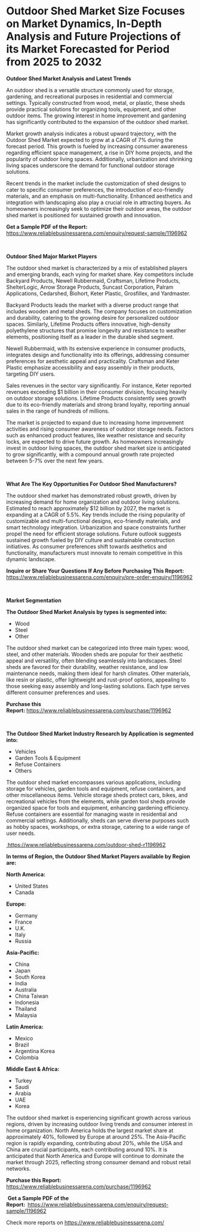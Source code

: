 <p><h1>Outdoor Shed Market Size Focuses on Market Dynamics, In-Depth Analysis and Future Projections of its Market Forecasted for Period from 2025 to 2032</h1></p><p><strong>Outdoor Shed Market Analysis and Latest Trends</strong></p>
<p><p>An outdoor shed is a versatile structure commonly used for storage, gardening, and recreational purposes in residential and commercial settings. Typically constructed from wood, metal, or plastic, these sheds provide practical solutions for organizing tools, equipment, and other outdoor items. The growing interest in home improvement and gardening has significantly contributed to the expansion of the outdoor shed market.</p><p>Market growth analysis indicates a robust upward trajectory, with the Outdoor Shed Market expected to grow at a CAGR of 7% during the forecast period. This growth is fueled by increasing consumer awareness regarding efficient space management, a rise in DIY home projects, and the popularity of outdoor living spaces. Additionally, urbanization and shrinking living spaces underscore the demand for functional outdoor storage solutions.</p><p>Recent trends in the market include the customization of shed designs to cater to specific consumer preferences, the introduction of eco-friendly materials, and an emphasis on multi-functionality. Enhanced aesthetics and integration with landscaping also play a crucial role in attracting buyers. As homeowners increasingly seek to optimize their outdoor areas, the outdoor shed market is positioned for sustained growth and innovation.</p></p>
<p><strong>Get a Sample PDF of the Report:&nbsp;</strong> <a href="https://www.reliablebusinessarena.com/enquiry/request-sample/1196962?utm_campaign=2779&utm_medium=2&utm_source=Github&utm_content=ia&utm_term=04042025&utm_id=outdoor-shed">https://www.reliablebusinessarena.com/enquiry/request-sample/1196962</a></p>
<p>&nbsp;</p>
<p><strong>Outdoor Shed Major Market Players</strong></p>
<p><p>The outdoor shed market is characterized by a mix of established players and emerging brands, each vying for market share. Key competitors include Backyard Products, Newell Rubbermaid, Craftsman, Lifetime Products, ShelterLogic, Arrow Storage Products, Suncast Corporation, Palram Applications, Cedarshed, Biohort, Keter Plastic, Grosfillex, and Yardmaster.</p><p>Backyard Products leads the market with a diverse product range that includes wooden and metal sheds. The company focuses on customization and durability, catering to the growing desire for personalized outdoor spaces. Similarly, Lifetime Products offers innovative, high-density polyethylene structures that promise longevity and resistance to weather elements, positioning itself as a leader in the durable shed segment.</p><p>Newell Rubbermaid, with its extensive experience in consumer products, integrates design and functionality into its offerings, addressing consumer preferences for aesthetic appeal and practicality. Craftsman and Keter Plastic emphasize accessibility and easy assembly in their products, targeting DIY users.</p><p>Sales revenues in the sector vary significantly. For instance, Keter reported revenues exceeding $1 billion in their consumer division, focusing heavily on outdoor storage solutions. Lifetime Products consistently sees growth due to its eco-friendly materials and strong brand loyalty, reporting annual sales in the range of hundreds of millions.</p><p>The market is projected to expand due to increasing home improvement activities and rising consumer awareness of outdoor storage needs. Factors such as enhanced product features, like weather resistance and security locks, are expected to drive future growth. As homeowners increasingly invest in outdoor living spaces, the outdoor shed market size is anticipated to grow significantly, with a compound annual growth rate projected between 5-7% over the next few years.</p></p>
<p>&nbsp;</p>
<p><strong>What Are The Key Opportunities For Outdoor Shed Manufacturers?</strong></p>
<p><p>The outdoor shed market has demonstrated robust growth, driven by increasing demand for home organization and outdoor living solutions. Estimated to reach approximately $12 billion by 2027, the market is expanding at a CAGR of 5.5%. Key trends include the rising popularity of customizable and multi-functional designs, eco-friendly materials, and smart technology integration. Urbanization and space constraints further propel the need for efficient storage solutions. Future outlook suggests sustained growth fueled by DIY culture and sustainable construction initiatives. As consumer preferences shift towards aesthetics and functionality, manufacturers must innovate to remain competitive in this dynamic landscape.</p></p>
<p><strong>Inquire or Share Your Questions If Any Before Purchasing This Report:</strong> <a href="https://www.reliablebusinessarena.com/enquiry/pre-order-enquiry/1196962?utm_campaign=2779&utm_medium=2&utm_source=Github&utm_content=ia&utm_term=04042025&utm_id=outdoor-shed">https://www.reliablebusinessarena.com/enquiry/pre-order-enquiry/1196962</a></p>
<p>&nbsp;</p>
<p><strong>Market Segmentation</strong></p>
<p><strong>The Outdoor Shed Market Analysis by types is segmented into:</strong></p>
<p><ul><li>Wood</li><li>Steel</li><li>Other</li></ul></p>
<p><p>The outdoor shed market can be categorized into three main types: wood, steel, and other materials. Wooden sheds are popular for their aesthetic appeal and versatility, often blending seamlessly into landscapes. Steel sheds are favored for their durability, weather resistance, and low maintenance needs, making them ideal for harsh climates. Other materials, like resin or plastic, offer lightweight and rust-proof options, appealing to those seeking easy assembly and long-lasting solutions. Each type serves different consumer preferences and uses.</p></p>
<p><strong>Purchase this Report:&nbsp;</strong><a href="https://www.reliablebusinessarena.com/purchase/1196962?utm_campaign=2779&utm_medium=2&utm_source=Github&utm_content=ia&utm_term=04042025&utm_id=outdoor-shed">https://www.reliablebusinessarena.com/purchase/1196962</a></p>
<p>&nbsp;</p>
<p><strong>The Outdoor Shed Market Industry Research by Application is segmented into:</strong></p>
<p><ul><li>Vehicles</li><li>Garden Tools & Equipment</li><li>Refuse Containers</li><li>Others</li></ul></p>
<p><p>The outdoor shed market encompasses various applications, including storage for vehicles, garden tools and equipment, refuse containers, and other miscellaneous items. Vehicle storage sheds protect cars, bikes, and recreational vehicles from the elements, while garden tool sheds provide organized space for tools and equipment, enhancing gardening efficiency. Refuse containers are essential for managing waste in residential and commercial settings. Additionally, sheds can serve diverse purposes such as hobby spaces, workshops, or extra storage, catering to a wide range of user needs.</p></p>
<p><a href="https://www.reliablebusinessarena.com/outdoor-shed-r1196962?utm_campaign=2779&utm_medium=2&utm_source=Github&utm_content=ia&utm_term=04042025&utm_id=outdoor-shed">&nbsp;https://www.reliablebusinessarena.com/outdoor-shed-r1196962</a></p>
<p><strong>In terms of Region, the Outdoor Shed Market Players available by Region are:</strong></p>
<p>
    <p> <strong> North America: </strong>
        <ul>
            <li>United States</li>
            <li>Canada</li>
        </ul>
        </p> 
    <p> <strong> Europe: </strong>
        <ul>
            <li>Germany</li>
            <li>France</li>
            <li>U.K.</li>
            <li>Italy</li>
            <li>Russia</li>
        </ul>
        </p> 
    <p> <strong> Asia-Pacific: </strong>
        <ul>
            <li>China</li>
            <li>Japan</li>
            <li>South Korea</li>
            <li>India</li>
            <li>Australia</li>
            <li>China Taiwan</li>
            <li>Indonesia</li>
            <li>Thailand</li>
            <li>Malaysia</li>
        </ul>
        </p> 
    <p> <strong> Latin America: </strong>
        <ul>
            <li>Mexico</li>
            <li>Brazil</li>
            <li>Argentina Korea</li>
            <li>Colombia</li>
        </ul>
        </p> 
    <p> <strong> Middle East & Africa: </strong>
        <ul>
            <li>Turkey</li>
            <li>Saudi</li>
            <li>Arabia</li>
            <li>UAE</li>
            <li>Korea</li>
        </ul>
    </p>
    </p>
<p><p>The outdoor shed market is experiencing significant growth across various regions, driven by increasing outdoor living trends and consumer interest in home organization. North America holds the largest market share at approximately 40%, followed by Europe at around 25%. The Asia-Pacific region is rapidly expanding, contributing about 20%, while the USA and China are crucial participants, each contributing around 10%. It is anticipated that North America and Europe will continue to dominate the market through 2025, reflecting strong consumer demand and robust retail networks.</p></p>
<p><strong>Purchase this Report: </strong><a href="https://www.reliablebusinessarena.com/purchase/1196962?utm_campaign=2779&utm_medium=2&utm_source=Github&utm_content=ia&utm_term=04042025&utm_id=outdoor-shed">https://www.reliablebusinessarena.com/purchase/1196962</a></p>
<p>&nbsp;<strong>Get a Sample PDF of the Report:&nbsp;&nbsp;</strong><a href="https://www.reliablebusinessarena.com/enquiry/request-sample/1196962?utm_campaign=2779&utm_medium=2&utm_source=Github&utm_content=ia&utm_term=04042025&utm_id=outdoor-shed">https://www.reliablebusinessarena.com/enquiry/request-sample/1196962</a></p>
<p><strong></strong></p>
<p>Check more reports on <a href="https://www.reliablebusinessarena.com/?utm_campaign=2779&utm_medium=2&utm_source=Github&utm_content=ia&utm_term=04042025&utm_id=outdoor-shed">https://www.reliablebusinessarena.com/</a></p>